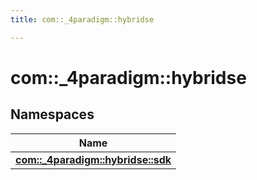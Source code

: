 ```yaml
---
title: com::_4paradigm::hybridse

---
```

# com::_4paradigm::hybridse

## Namespaces

| Name           |
| -------------- |
| **[com::_4paradigm::hybridse::sdk](/hybridse/usage/api/c++/Namespaces/namespacecom_1_1__4paradigm_1_1hybridse_1_1sdk.md)**  |






